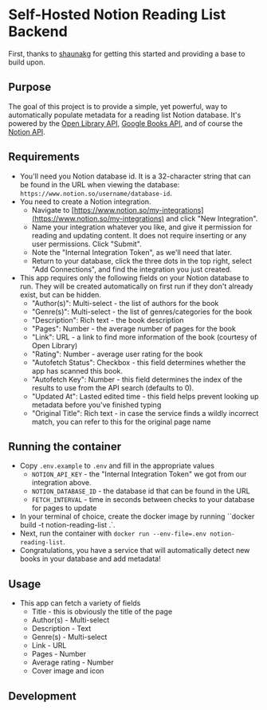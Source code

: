# Self-Hosted Notion Reading List Backend

First, thanks to [shaunakg](https://github.com/shaunakg/notion-reading-list) for getting this started and providing a base to build upon.

## Purpose

The goal of this project is to provide a simple, yet powerful, way to automatically populate metadata for a reading list Notion database. It's powered by the [Open Library API](https://openlibrary.org/developers/api), [Google Books API](https://developers.google.com/books/docs/v1/reference/volumes/list), and of course the [Notion API](https://developers.notion.com/reference/intro).

## Requirements

- You'll need you Notion database id. It is a 32-character string that can be found in the URL when viewing the database: `https://www.notion.so/username/database-id`.
- You need to create a Notion integration.
  - Navigate to [https://www.notion.so/my-integrations](https://www.notion.so/my-integrations) and click "New Integration".
  - Name your integration whatever you like, and give it permission for reading and updating content. It does not require inserting or any user permissions. Click "Submit".
  - Note the "Internal Integration Token", as we'll need that later.
  - Return to your database, click the three dots in the top right, select "Add Connections", and find the integration you just created.
- This app requires only the following fields on your Notion database to run. They will be created automatically on first run if they don't already exist, but can be hidden.
  - "Author(s)": Multi-select - the list of authors for the book
  - "Genre(s)": Multi-select - the list of genres/categories for the book
  - "Description": Rich text - the book description
  - "Pages": Number - the average number of pages for the book
  - "Link": URL - a link to find more information of the book (courtesy of Open Library)
  - "Rating": Number - average user rating for the book
  - "Autofetch Status": Checkbox - this field determines whether the app has scanned this book.
  - "Autofetch Key": Number - this field determines the index of the results to use from the API search (defaults to 0).
  - "Updated At": Lasted edited time - this field helps prevent looking up metadata before you've finished typing
  - "Original Title": Rich text - in case the service finds a wildly incorrect match, you can refer to this for the original page name

## Running the container

- Copy `.env.example` to `.env` and fill in the appropriate values
  - `NOTION_API_KEY` - the "Internal Integration Token" we got from our integration above.
  - `NOTION_DATABASE_ID` - the database id that can be found in the URL
  - `FETCH_INTERVAL` - time in seconds between checks to your database for pages to update
- In your terminal of choice, create the docker image by running ``docker build -t notion-reading-list .`.
- Next, run the container with `docker run --env-file=.env notion-reading-list`.
- Congratulations, you have a service that will automatically detect new books in your database and add metadata!

## Usage

- This app can fetch a variety of fields
  - Title - this is obviously the title of the page
  - Author(s) - Multi-select
  - Description - Text
  - Genre(s) - Multi-select
  - Link - URL
  - Pages - Number
  - Average rating - Number
  - Cover image and icon

## Development
